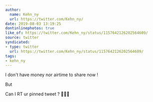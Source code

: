 ```yaml
---
author:
  name: Kehn_ny
  url: https://twitter.com/Kehn_ny/
date: 2019-08-03 13:19:25
dontinlinephotos: true
like_of: https://twitter.com/Kehn_ny/status/1157642126202564609/
source: twitter
syndicated:
- type: twitter
  url: https://twitter.com/Kehn_ny/status/1157642126202564609/
tags:
- kehn_ny
---
```


I don't have money nor airtime to share now !



But



Can I RT ur pinned tweet ? 🤷🏽‍♀️